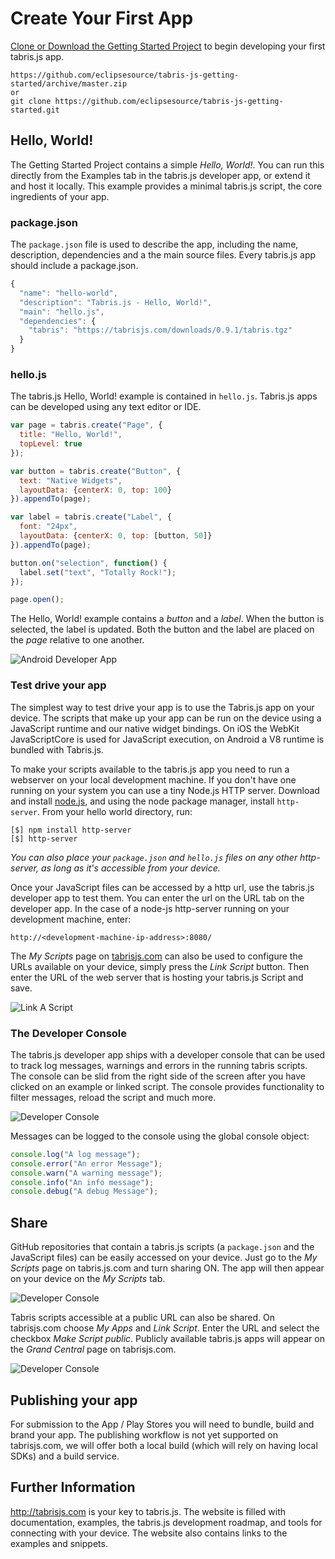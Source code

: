 # Create Your First App
[Clone or Download the Getting Started Project](https://github.com/eclipsesource/tabris-js-getting-started) to begin developing your first tabris.js app.

    https://github.com/eclipsesource/tabris-js-getting-started/archive/master.zip
    or
    git clone https://github.com/eclipsesource/tabris-js-getting-started.git

## Hello, World!
The Getting Started Project contains a simple *Hello, World!*. You can run this directly from the Examples tab in the tabris.js developer app, or extend it and host it locally. This example provides a minimal tabris.js script, the core ingredients of your app.

### package.json
The `package.json` file is used to describe the app, including the name, description, dependencies and a the main source files. Every tabris.js app should include a package.json.
```js
{
  "name": "hello-world",
  "description": "Tabris.js - Hello, World!",
  "main": "hello.js",
  "dependencies": {
    "tabris": "https://tabrisjs.com/downloads/0.9.1/tabris.tgz"
  }
}
```

### hello.js
The tabris.js Hello, World! example is contained in `hello.js`. Tabris.js apps can be developed using any text editor or IDE.

```js
var page = tabris.create("Page", {
  title: "Hello, World!",
  topLevel: true
});

var button = tabris.create("Button", {
  text: "Native Widgets",
  layoutData: {centerX: 0, top: 100}
}).appendTo(page);

var label = tabris.create("Label", {
  font: "24px",
  layoutData: {centerX: 0, top: [button, 50]}
}).appendTo(page);

button.on("selection", function() {
  label.set("text", "Totally Rock!");
});

page.open();
```

The Hello, World! example contains a *button* and a *label*. When the button is selected, the label is updated. Both the button and the label are placed on the *page* relative to one another.

![Android Developer App](img/hello.png)

### Test drive your app
The simplest way to test drive your app is to use the Tabris.js app on your device. The scripts that make up your app can be run on the device using a JavaScript runtime and our native widget bindings. On iOS the WebKit JavaScriptCore is used for JavaScript execution, on Android a V8 runtime is bundled with Tabris.js.

To make your scripts available to the tabris.js app you need to run a webserver on your local development machine. If you don't have one running on your system you can use a tiny Node.js HTTP server. Download and install [node.js](http://nodejs.org/), and using the node package manager, install `http-server`. From your hello world directory, run:

    [$] npm install http-server
    [$] http-server

*You can also place your `package.json` and `hello.js` files on any other http-server, as long as it's accessible from your device.*

Once your JavaScript files can be accessed by a http url, use the tabris.js developer app to test them. You can enter the url on the URL tab on the developer app. In the case of a node-js http-server running on your development machine, enter:

    http://<development-machine-ip-address>:8080/

The *My Scripts* page on [tabrisjs.com](http://tabrisjs.com) can also be used to configure the URLs available on your device, simply press the *Link Script* button. Then enter the URL of the web server that is hosting your tabris.js Script and save.

![Link A Script](img/link-app.png)

### The Developer Console
The tabris.js developer app ships with a developer console that can be used to track log messages, warnings and errors in the running tabris scripts. The console can be slid from the right side of the screen after you have clicked on an example or linked script. The console provides functionality to filter messages, reload the script and much more.

![Developer Console](img/console-android.png)

Messages can be logged to the console using the global console object:

```js
console.log("A log message");
console.error("An error Message");
console.warn("A warning message");
console.info("An info message");
console.debug("A debug Message");
```

## Share
GitHub repositories that contain a tabris.js scripts (a `package.json` and the JavaScript files) can be easily accessed on your device. Just go to the *My Scripts* page on tabris.js.com and turn sharing ON. The app will then appear on your device on the *My Scripts* tab.

![Developer Console](img/link-github.png)

Tabris scripts accessible at a public URL can also be shared. On tabrisjs.com choose *My Apps* and *Link Script*. Enter the URL and select the checkbox *Make Script public*. Publicly available tabris.js apps will appear on the *Grand Central* page on tabrisjs.com.

![Developer Console](img/share-public.png)

## Publishing your app

For submission to the App / Play Stores you will need to bundle, build and brand your app. The publishing workflow is not yet supported on tabrisjs.com, we will offer both a local build (which will rely on having local SDKs) and a build service.


## Further Information
http://tabrisjs.com is your key to tabris.js. The website is filled with documentation, examples, the tabris.js development roadmap, and tools for connecting with your device. The website also contains links to the examples and snippets.
